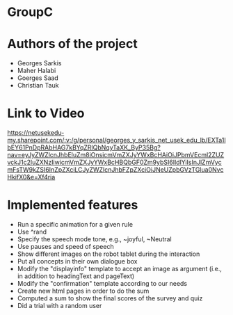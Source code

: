 # GroupC

# Authors of the project
 - Georges Sarkis
 - Maher Halabi
 - Goerges Saad
 - Christian Tauk

# Link to Video
https://netusekedu-my.sharepoint.com/:v:/g/personal/georges_y_sarkis_net_usek_edu_lb/EXTa1lbEY61PnDpRAbHAG7kBYqZRlQbNqyTaXK_ByP35Bg?nav=eyJyZWZlcnJhbEluZm8iOnsicmVmZXJyYWxBcHAiOiJPbmVEcml2ZUZvckJ1c2luZXNzIiwicmVmZXJyYWxBcHBQbGF0Zm9ybSI6IldlYiIsInJlZmVycmFsTW9kZSI6InZpZXciLCJyZWZlcnJhbFZpZXciOiJNeUZpbGVzTGlua0NvcHkifX0&e=Xf4ria

# Implemented features
- Run a specific animation for a given rule
- Use ^rand 
- Specify the speech mode tone, e.g., ~joyful, ~Neutral
- Use pauses and speed of speech
- Show different images on the robot tablet during the interaction
- Put all concepts in their own dialogue box 
- Modify the "displayinfo" template to accept an image as argument (i.e., in addition to headingText and pageText)
- Modify the "confirmation" template according to our needs
- Create new html pages in order to do the sum
- Computed a sum to show the final scores of the survey and quiz
- Did a trial with a random user


